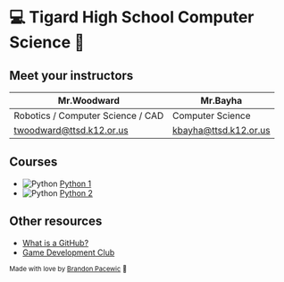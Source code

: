 # 💻 Tigard High School Computer Science 🐯

## Meet your instructors

<!-- <center> -->
| Mr.Woodward | Mr.Bayha |
| --- | --- |
| Robotics / Computer Science / CAD | Computer Science |
| twoodward@ttsd.k12.or.us | kbayha@ttsd.k12.or.us |
<!-- </center> -->

## Courses
- ![Python](https://icons.iconarchive.com/icons/papirus-team/papirus-apps/16/python-icon.png) [Python 1](https://github.com/TigardHighComputerScience/Python1Course)
- ![Python](https://icons.iconarchive.com/icons/papirus-team/papirus-apps/16/python-icon.png) [Python 2](https://github.com/TigardHighComputerScience/Python2Course)

## Other resources

- [What is a GitHub?](https://www.youtube.com/watch?v=w3jLJU7DT5E)
- [Game Development Club](https://github.com/TigardHighGDC)

<sub>Made with love by [Brandon Pacewic](https://github.com/BrandonPacewic) 💙</sub>
